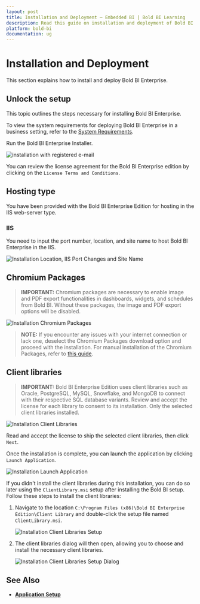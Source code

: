 ```yaml
---
layout: post
title: Installation and Deployment – Embedded BI | Bold BI Learning
description: Read this guide on installation and deployment of Bold BI Embedded in your own servers or private cloud. 
platform: bold-bi
documentation: ug
---
```


# Installation and Deployment 

This section explains how to install and deploy Bold BI Enterprise.

## Unlock the setup

This topic outlines the steps necessary for installing Bold BI Enterprise.

To view the system requirements for deploying Bold BI Enterprise in a business setting, refer to the [System Requirements](/deploying-bold-bi/overview/#prerequisites).

Run the Bold BI Enterprise Installer.

![installation with registered e-mail](/static/assets/installation-and-deployment/images/installation-step-1.png)

You can review the license agreement for the Bold BI Enterprise edition by clicking on the `License Terms and Conditions`.

## Hosting type

You have been provided with the Bold BI Enterprise Edition for hosting in the IIS web-server type.

### IIS

You need to input the port number, location, and site name to host Bold BI Enterprise in the IIS.

![Installation Location, IIS Port Changes and Site Name](/static/assets/installation-and-deployment/images/installation-IIS.png)

## Chromium Packages

> **IMPORTANT:** Chromium packages are necessary to enable image and PDF export functionalities in dashboards, widgets, and schedules from Bold BI. Without these packages, the image and PDF export options will be disabled.

![Installation Chromium Packages](/static/assets/installation-and-deployment/images/installation-chromium-packages.png)  

> **NOTE:** If you encounter any issues with your internet connection or lack one, deselect the Chromium Packages download option and proceed with the installation. For manual installation of the Chromium Packages, refer to [this guide](/faq/how-to-install-chromium-packages-manually/).

## Client libraries

> **IMPORTANT:** Bold BI Enterprise Edition uses client libraries such as Oracle, PostgreSQL, MySQL, Snowflake, and MongoDB to connect with their respective SQL database variants. Review and accept the license for each library to consent to its installation. Only the selected client libraries installed.

![Installation Client Libraries](/static/assets/installation-and-deployment/images/installation-clientlibraries.png)

Read and accept the license to ship the selected client libraries, then click `Next`.

Once the installation is complete, you can launch the application by clicking `Launch Application`.

![Installation Launch Application](/static/assets/installation-and-deployment/images/installation-launchapplication.png)

If you didn't install the client libraries during this installation, you can do so later using the `ClientLibrary.msi` setup after installing the Bold BI setup. Follow these steps to install the client libraries:

1.	Navigate to the location `C:\Program Files (x86)\Bold BI Enterprise Edition\Client Library` and double-click the setup file named `ClientLibrary.msi`.

    ![Installation Client Libraries Setup](/static/assets/installation-and-deployment/images/installation-clientlibraries_setup.png)

2.	The client libraries dialog will then open, allowing you to choose and install the necessary client libraries.

    ![Installation Client Libraries Setup Dialog](/static/assets/installation-and-deployment/images/installation-clientlibraries_setup_dialog.png)

## See Also

* [**Application Setup**](/application-startup/)